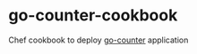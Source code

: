 # go-counter-cookbook

Chef cookbook to deploy [go-counter](https://github.com/afiune/go-counter) application
